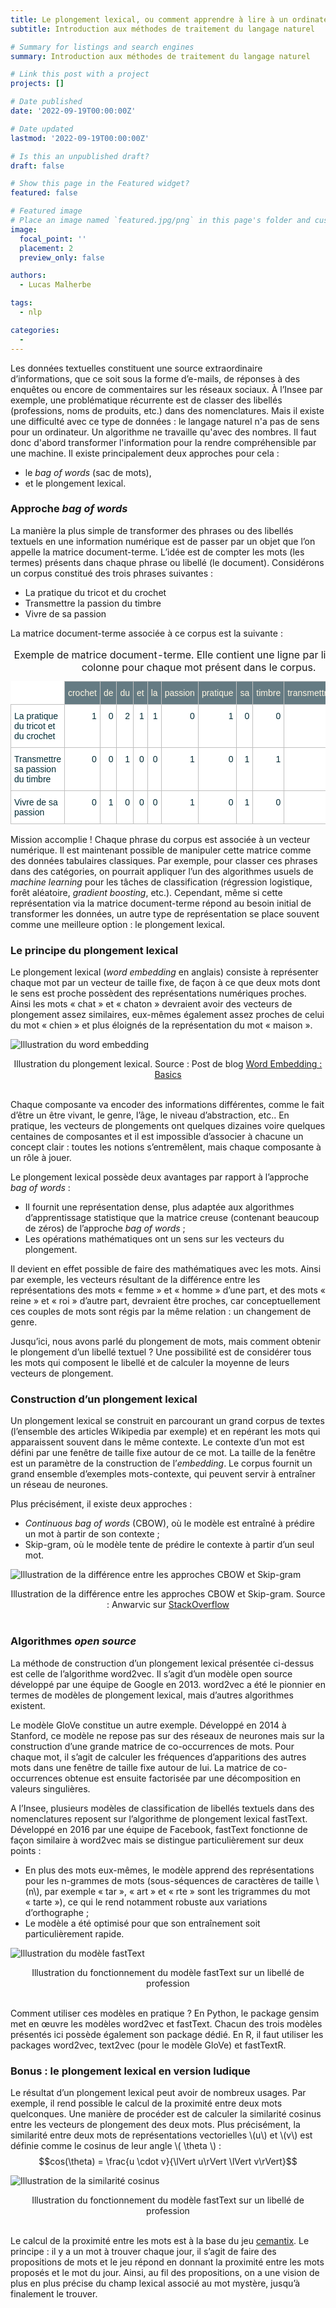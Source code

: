 ```yaml
---
title: Le plongement lexical, ou comment apprendre à lire à un ordinateur
subtitle: Introduction aux méthodes de traitement du langage naturel

# Summary for listings and search engines
summary: Introduction aux méthodes de traitement du langage naturel

# Link this post with a project
projects: []

# Date published
date: '2022-09-19T00:00:00Z'

# Date updated
lastmod: '2022-09-19T00:00:00Z'

# Is this an unpublished draft?
draft: false

# Show this page in the Featured widget?
featured: false

# Featured image
# Place an image named `featured.jpg/png` in this page's folder and customize its options here.
image:
  focal_point: ''
  placement: 2
  preview_only: false

authors:
  - Lucas Malherbe

tags:
  - nlp

categories:
  - 
---
```


Les données textuelles constituent une source extraordinaire d’informations, que ce soit sous la forme d’e-mails, de réponses à des enquêtes ou encore de commentaires sur les réseaux sociaux. À l’Insee par exemple, une problématique récurrente est de classer des libellés (professions, noms de produits, etc.) dans des nomenclatures. Mais il existe une difficulté avec ce type de données : le langage naturel n'a pas de sens pour un ordinateur. Un algorithme ne travaille qu'avec des nombres. Il faut donc d'abord transformer l'information pour la rendre compréhensible par une machine. Il existe principalement deux approches pour cela :

*   le _bag of words_ (sac de mots),
*   et le plongement lexical.

### Approche _bag of words_

La manière la plus simple de transformer des phrases ou des libellés textuels en une information numérique est de passer par un objet que l’on appelle la matrice document-terme. L’idée est de compter les mots (les termes) présents dans chaque phrase ou libellé (le document). Considérons un corpus constitué des trois phrases suivantes :

*   La pratique du tricot et du crochet
*   Transmettre la passion du timbre
*   Vivre de sa passion

La matrice document-terme associée à ce corpus est la suivante :


<style type="text/css">
.tg  {border-collapse:collapse;border-color:#93a1a1;border-spacing:0;}
.tg td{background-color:#fdf6e3;border-color:#93a1a1;border-style:solid;border-width:1px;color:#002b36;
  font-family:Arial, sans-serif;font-size:14px;overflow:hidden;padding:10px 5px;word-break:normal;}
.tg th{background-color:#657b83;border-color:#93a1a1;border-style:solid;border-width:1px;color:#fdf6e3;
  font-family:Arial, sans-serif;font-size:14px;font-weight:normal;overflow:hidden;padding:10px 5px;word-break:normal;}
.tg .tg-876b{background-color:#ffffff;border-color:#c0c0c0;text-align:right;vertical-align:top}
.tg .tg-855q{background-color:#ffffff;border-color:#c0c0c0;text-align:left;vertical-align:top}
.tg .tg-855q-border-less{background-color:#ffffff;border:none;text-align:left;vertical-align:top}
.tg .tg-fzdr{border-color:#c0c0c0;text-align:center;vertical-align:top}
</style>
<table class="tg">
<caption>Exemple de matrice document-terme. Elle contient une ligne par libellé, et une colonne pour chaque mot présent dans le corpus. </caption>
<thead>
  <tr>
    <th class="tg-855q-border-less"></th>
    <th class="tg-fzdr">crochet</th>
    <th class="tg-fzdr">de</th>
    <th class="tg-fzdr">du</th>
    <th class="tg-fzdr">et</th>
    <th class="tg-fzdr">la</th>
    <th class="tg-fzdr">passion</th>
    <th class="tg-fzdr">pratique</th>
    <th class="tg-fzdr">sa</th>
    <th class="tg-fzdr">timbre</th>
    <th class="tg-fzdr">transmettre</th>
    <th class="tg-fzdr">tricot</th>
    <th class="tg-fzdr">vivre</th>
  </tr>
</thead>
<tbody>
  <tr>
    <td class="tg-855q">La pratique du tricot et du crochet</td>
    <td class="tg-876b">1</td>
    <td class="tg-876b">0</td>
    <td class="tg-876b">2</td>
    <td class="tg-876b">1</td>
    <td class="tg-876b">1</td>
    <td class="tg-876b">0</td>
    <td class="tg-876b">1</td>
    <td class="tg-876b">0</td>
    <td class="tg-876b">0</td>
    <td class="tg-876b">0</td>
    <td class="tg-876b">1</td>
    <td class="tg-876b">0</td>
  </tr>
  <tr>
    <td class="tg-855q">Transmettre sa passion du timbre</td>
    <td class="tg-876b">0</td>
    <td class="tg-876b">0</td>
    <td class="tg-876b">1</td>
    <td class="tg-876b">0</td>
    <td class="tg-876b">0</td>
    <td class="tg-876b">1</td>
    <td class="tg-876b">0</td>
    <td class="tg-876b">1</td>
    <td class="tg-876b">1</td>
    <td class="tg-876b">1</td>
    <td class="tg-876b">0</td>
    <td class="tg-876b">0</td>
  </tr>
  <tr>
    <td class="tg-855q">Vivre de sa passion</td>
    <td class="tg-876b">0</td>
    <td class="tg-876b">1</td>
    <td class="tg-876b">0</td>
    <td class="tg-876b">0</td>
    <td class="tg-876b">0</td>
    <td class="tg-876b">1</td>
    <td class="tg-876b">0</td>
    <td class="tg-876b">1</td>
    <td class="tg-876b">0</td>
    <td class="tg-876b">0</td>
    <td class="tg-876b">0</td>
    <td class="tg-876b">1</td>
  </tr>
</tbody>
</table>


Mission accomplie ! Chaque phrase du corpus est associée à un vecteur numérique. Il est maintenant possible de manipuler cette matrice comme des données tabulaires classiques. Par exemple, pour classer ces phrases dans des catégories, on pourrait appliquer l’un des algorithmes usuels de _machine learning_ pour les tâches de classification (régression logistique, forêt aléatoire, _gradient boosting_, etc.). Cependant, même si cette représentation via la matrice document-terme répond au besoin initial de transformer les données, un autre type de représentation se place souvent comme une meilleure option : le plongement lexical.

### Le principe du plongement lexical

Le plongement lexical (_word embedding_ en anglais) consiste à représenter chaque mot par un vecteur de taille fixe, de façon à ce que deux mots dont le sens est proche possèdent des représentations numériques proches. Ainsi les mots « chat » et « chaton » devraient avoir des vecteurs de plongement assez similaires, eux-mêmes également assez proches de celui du mot « chien » et plus éloignés de la représentation du mot « maison ».

![Illustration du word embedding](word_embedding.png)

<div style="text-align: center"> Illustration du plongement lexical. Source : Post de blog <a href="https://medium.com/@hari4om/word-embedding-d816f643140" target="_blank">Word Embedding : Basics</a></div>  &nbsp;

Chaque composante va encoder des informations différentes, comme le fait d’être un être vivant, le genre, l’âge, le niveau d’abstraction, etc.. En pratique, les vecteurs de plongements ont quelques dizaines voire quelques centaines de composantes et il est impossible d’associer à chacune un concept clair : toutes les notions s’entremêlent, mais chaque composante à un rôle à jouer.

Le plongement lexical possède deux avantages par rapport à l’approche _bag of words_ :

*   Il fournit une représentation dense, plus adaptée aux algorithmes d’apprentissage statistique que la matrice creuse (contenant beaucoup de zéros) de l’approche _bag of words_ ;
*   Les opérations mathématiques ont un sens sur les vecteurs du plongement.

Il devient en effet possible de faire des mathématiques avec les mots. Ainsi par exemple, les vecteurs résultant de la différence entre les représentations des mots « femme » et « homme » d’une part, et des mots « reine » et « roi » d’autre part, devraient être proches, car conceptuellement ces couples de mots sont régis par la même relation : un changement de genre.

Jusqu’ici, nous avons parlé du plongement de mots, mais comment obtenir le plongement d’un libellé textuel ? Une possibilité est de considérer tous les mots qui composent le libellé et de calculer la moyenne de leurs vecteurs de plongement.

### Construction d’un plongement lexical

Un plongement lexical se construit en parcourant un grand corpus de textes (l’ensemble des articles Wikipedia par exemple) et en repérant les mots qui apparaissent souvent dans le même contexte. Le contexte d’un mot est défini par une fenêtre de taille fixe autour de ce mot. La taille de la fenêtre est un paramètre de la construction de l’_embedding_. Le corpus fournit un grand ensemble d’exemples mots-contexte, qui peuvent servir à entraîner un réseau de neurones.

Plus précisément, il existe deux approches :

*   _Continuous bag of words_ (CBOW), où le modèle est entraîné à prédire un mot à partir de son contexte ;
*   Skip-gram, où le modèle tente de prédire le contexte à partir d’un seul mot.

![Illustration de la différence entre les approches CBOW et Skip-gram](CBOW_Skipgram_training.png)

<div style="text-align: center"> Illustration de la différence entre les approches CBOW et Skip-gram. Source : Anwarvic sur  <a href="https://stackoverflow.com/questions/57507056/difference-between-max-length-of-word-ngrams-and-size-of-context-window" target="_blank">StackOverflow</a></div>  &nbsp;

### Algorithmes _open source_

La méthode de construction d’un plongement lexical présentée ci-dessus est celle de l’algorithme word2vec. Il s’agit d’un modèle open source développé par une équipe de Google en 2013. word2vec a été le pionnier en termes de modèles de plongement lexical, mais d’autres algorithmes existent.

Le modèle GloVe constitue un autre exemple. Développé en 2014 à Stanford, ce modèle ne repose pas sur des réseaux de neurones mais sur la construction d’une grande matrice de co-occurrences de mots. Pour chaque mot, il s’agit de calculer les fréquences d’apparitions des autres mots dans une fenêtre de taille fixe autour de lui. La matrice de co-occurrences obtenue est ensuite factorisée par une décomposition en valeurs singulières.

A l’Insee, plusieurs modèles de classification de libellés textuels dans des nomenclatures reposent sur l’algorithme de plongement lexical fastText. Développé en 2016 par une équipe de Facebook, fastText fonctionne de façon similaire à word2vec mais se distingue particulièrement sur deux points :

*   En plus des mots eux-mêmes, le modèle apprend des représentations pour les n-grammes de mots (sous-séquences de caractères de taille \\(n\\), par exemple «&nbsp;tar&nbsp;», «&nbsp;art&nbsp;» et «&nbsp;rte&nbsp;» sont les trigrammes du mot «&nbsp;tarte&nbsp;»), ce qui le rend notamment robuste aux variations d’orthographe ;
*   Le modèle a été optimisé pour que son entraînement soit particulièrement rapide.

![Illustration du modèle fastText](fasttext.png)

 <div style="text-align: center"> Illustration du fonctionnement du modèle fastText sur un libellé de profession</div>  &nbsp;

Comment utiliser ces modèles en pratique ? En Python, le package gensim met en œuvre les modèles word2vec et fastText. Chacun des trois modèles présentés ici possède également son package dédié. En R, il faut utiliser les packages word2vec, text2vec (pour le modèle GloVe) et fastTextR.

### Bonus : le plongement lexical en version ludique

Le résultat d’un plongement lexical peut avoir de nombreux usages. Par exemple, il rend possible le calcul de la proximité entre deux mots quelconques. Une manière de procéder est de calculer la similarité cosinus entre les vecteurs de plongement des deux mots. Plus précisément, la similarité entre deux mots de représentations vectorielles \\(u\\) et \\(v\\) est définie comme le cosinus de leur angle \\( \theta \\) : $$cos(\theta) = \frac{u \cdot v}{\lVert u\rVert \lVert v\rVert}$$

![Illustration de la similarité cosinus](similarite_cosinus.png)

 <div style="text-align: center"> Illustration du fonctionnement du modèle fastText sur un libellé de profession</div>  &nbsp;

Le calcul de la proximité entre les mots est à la base du jeu [cemantix](https://cemantix.herokuapp.com/). Le principe : il y a un mot à trouver chaque jour, il s’agit de faire des propositions de mots et le jeu répond en donnant la proximité entre les mots proposés et le mot du jour. Ainsi, au fil des propositions, on a une vision de plus en plus précise du champ lexical associé au mot mystère, jusqu’à finalement le trouver.
